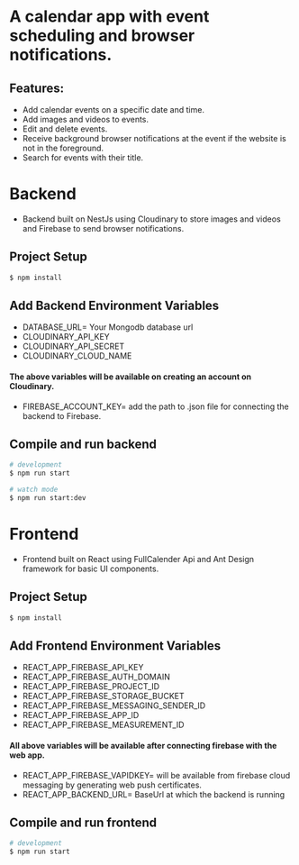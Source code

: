 # A calendar app with event scheduling and browser notifications.

## Features:
- Add calendar events on a specific date and time.
- Add images and videos to events.
- Edit and delete events.
- Receive background browser notifications at the event if the website is not in the foreground.
- Search for events with their title.

# Backend 
- Backend built on NestJs using Cloudinary to store images and videos and Firebase to send browser notifications.

## Project Setup
```bash
$ npm install
```

## Add Backend Environment Variables
- DATABASE_URL= Your Mongodb database url
- CLOUDINARY_API_KEY
- CLOUDINARY_API_SECRET
- CLOUDINARY_CLOUD_NAME
#### The above variables will be available on creating an account on Cloudinary.
- FIREBASE_ACCOUNT_KEY= add the path to .json file for connecting the backend to Firebase. 
## Compile and run backend

```bash
# development
$ npm run start

# watch mode
$ npm run start:dev
```

# Frontend
- Frontend built on React using FullCalender Api and Ant Design framework for basic UI components.

## Project Setup
```bash
$ npm install
```

## Add Frontend Environment Variables
- REACT_APP_FIREBASE_API_KEY
- REACT_APP_FIREBASE_AUTH_DOMAIN
- REACT_APP_FIREBASE_PROJECT_ID
- REACT_APP_FIREBASE_STORAGE_BUCKET
- REACT_APP_FIREBASE_MESSAGING_SENDER_ID
- REACT_APP_FIREBASE_APP_ID
- REACT_APP_FIREBASE_MEASUREMENT_ID
#### All above variables will be available after connecting firebase with the web app.
- REACT_APP_FIREBASE_VAPIDKEY= will be available from firebase cloud messaging by generating web push certificates.
- REACT_APP_BACKEND_URL= BaseUrl at which the backend is running


## Compile and run frontend

```bash
# development
$ npm run start


